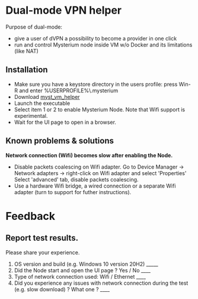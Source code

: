 # Dual-mode VPN helper

Purpose of dual-mode:
- give a user of dVPN a possibility to become a provider in one click
- run and control Mysterium node inside VM w/o Docker and its limitations (like NAT)


## Installation
* Make sure you have a keystore directory in the users profile: press Win-R and enter %USERPROFILE%\\.mysterium
* Download [myst_vm_helper](https://github.com/mysteriumnetwork/hyperv-myst-provision/releases/latest/download/myst-vm-helper.exe)
* Launch the executable
* Select item 1 or 2 to enable Mysterium Node.
   Note that Wifi support is experimental.
* Wait for the UI page to open in a browser.

## Known problems & solutions
**Network connection (Wifi) becomes slow after enabling the Node.**
* Disable packets coalescing on Wifi adapter. Go to Device Manager -> Network adapters -> right-click on Wifi adapter and select 'Properties'
Select 'advanced' tab, disable packets coalescing.
* Use a hardware Wifi bridge, a wired connection or a separate Wifi adapter (turn to support for futher instructions).
 
# Feedback
## Report test results.
Please share your experience.

1. OS version and build (e.g. Windows 10 version 20H2)  _____
2. Did the Node start and open the UI page ? Yes / No ____
3. Type of network connection used: Wifi / Ethernet ____
4. Did you experience any issues with network connection during the test (e.g. slow download) ? What one ? ____
